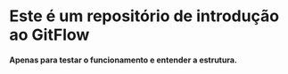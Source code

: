 # Este é um repositório de introdução ao GitFlow
#### Apenas para testar o funcionamento e entender a estrutura.
